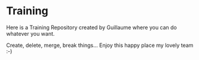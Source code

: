 # Training

Here is a Training Repository created by Guillaume where you can do whatever you want.

Create, delete, merge, break things... Enjoy this happy place my lovely team :-)
